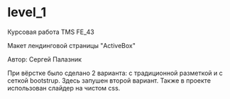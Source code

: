 ﻿# level_1

Курсовая работа TMS FE_43

Макет лендинговой страницы "ActiveBox"

Автор: Сергей Палазник

При вёрстке было сделано 2 варианта: с традиционной разметкой и с сеткой bootstrup.
Здесь запушен второй вариант. 
Также в проекте использован слайдер на чистом css.
